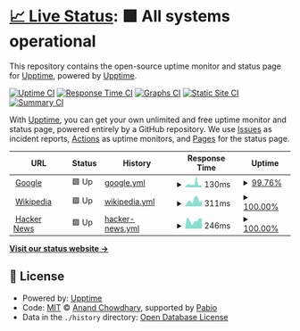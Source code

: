 # [📈 Live Status](https://demo.upptime.js.org): <!--live status--> **🟩 All systems operational**

This repository contains the open-source uptime monitor and status page for [Upptime](https://upptime.js.org), powered by [Upptime](https://github.com/upptime/upptime).

[![Uptime CI](https://github.com/kaido2ki/upptime/workflows/Uptime%20CI/badge.svg)](https://github.com/kaido2ki/upptime/actions?query=workflow%3A%22Uptime+CI%22)
[![Response Time CI](https://github.com/kaido2ki/upptime/workflows/Response%20Time%20CI/badge.svg)](https://github.com/kaido2ki/upptime/actions?query=workflow%3A%22Response+Time+CI%22)
[![Graphs CI](https://github.com/kaido2ki/upptime/workflows/Graphs%20CI/badge.svg)](https://github.com/kaido2ki/upptime/actions?query=workflow%3A%22Graphs+CI%22)
[![Static Site CI](https://github.com/kaido2ki/upptime/workflows/Static%20Site%20CI/badge.svg)](https://github.com/kaido2ki/upptime/actions?query=workflow%3A%22Static+Site+CI%22)
[![Summary CI](https://github.com/kaido2ki/upptime/workflows/Summary%20CI/badge.svg)](https://github.com/kaido2ki/upptime/actions?query=workflow%3A%22Summary+CI%22)

With [Upptime](https://upptime.js.org), you can get your own unlimited and free uptime monitor and status page, powered entirely by a GitHub repository. We use [Issues](https://github.com/upptime/upptime/issues) as incident reports, [Actions](https://github.com/kaido2ki/upptime/actions) as uptime monitors, and [Pages](https://demo.upptime.js.org) for the status page.

<!--start: status pages-->
<!-- This summary is generated by Upptime (https://github.com/upptime/upptime) -->
<!-- Do not edit this manually, your changes will be overwritten -->
<!-- prettier-ignore -->
| URL | Status | History | Response Time | Uptime |
| --- | ------ | ------- | ------------- | ------ |
| <img alt="" src="https://icons.duckduckgo.com/ip3/www.google.com.ico" height="13"> [Google](https://www.google.com) | 🟩 Up | [google.yml](https://github.com/kaido2ki/upptime/commits/HEAD/history/google.yml) | <details><summary><img alt="Response time graph" src="./graphs/google/response-time-week.png" height="20"> 130ms</summary><br><a href="https://kaido2ki.github.io/upptime/history/google"><img alt="Response time 115" src="https://img.shields.io/endpoint?url=https%3A%2F%2Fraw.githubusercontent.com%2Fkaido2ki%2Fupptime%2FHEAD%2Fapi%2Fgoogle%2Fresponse-time.json"></a><br><a href="https://kaido2ki.github.io/upptime/history/google"><img alt="24-hour response time 91" src="https://img.shields.io/endpoint?url=https%3A%2F%2Fraw.githubusercontent.com%2Fkaido2ki%2Fupptime%2FHEAD%2Fapi%2Fgoogle%2Fresponse-time-day.json"></a><br><a href="https://kaido2ki.github.io/upptime/history/google"><img alt="7-day response time 130" src="https://img.shields.io/endpoint?url=https%3A%2F%2Fraw.githubusercontent.com%2Fkaido2ki%2Fupptime%2FHEAD%2Fapi%2Fgoogle%2Fresponse-time-week.json"></a><br><a href="https://kaido2ki.github.io/upptime/history/google"><img alt="30-day response time 139" src="https://img.shields.io/endpoint?url=https%3A%2F%2Fraw.githubusercontent.com%2Fkaido2ki%2Fupptime%2FHEAD%2Fapi%2Fgoogle%2Fresponse-time-month.json"></a><br><a href="https://kaido2ki.github.io/upptime/history/google"><img alt="1-year response time 115" src="https://img.shields.io/endpoint?url=https%3A%2F%2Fraw.githubusercontent.com%2Fkaido2ki%2Fupptime%2FHEAD%2Fapi%2Fgoogle%2Fresponse-time-year.json"></a></details> | <details><summary><a href="https://kaido2ki.github.io/upptime/history/google">99.76%</a></summary><a href="https://kaido2ki.github.io/upptime/history/google"><img alt="All-time uptime 100.00%" src="https://img.shields.io/endpoint?url=https%3A%2F%2Fraw.githubusercontent.com%2Fkaido2ki%2Fupptime%2FHEAD%2Fapi%2Fgoogle%2Fuptime.json"></a><br><a href="https://kaido2ki.github.io/upptime/history/google"><img alt="24-hour uptime 100.00%" src="https://img.shields.io/endpoint?url=https%3A%2F%2Fraw.githubusercontent.com%2Fkaido2ki%2Fupptime%2FHEAD%2Fapi%2Fgoogle%2Fuptime-day.json"></a><br><a href="https://kaido2ki.github.io/upptime/history/google"><img alt="7-day uptime 99.76%" src="https://img.shields.io/endpoint?url=https%3A%2F%2Fraw.githubusercontent.com%2Fkaido2ki%2Fupptime%2FHEAD%2Fapi%2Fgoogle%2Fuptime-week.json"></a><br><a href="https://kaido2ki.github.io/upptime/history/google"><img alt="30-day uptime 99.94%" src="https://img.shields.io/endpoint?url=https%3A%2F%2Fraw.githubusercontent.com%2Fkaido2ki%2Fupptime%2FHEAD%2Fapi%2Fgoogle%2Fuptime-month.json"></a><br><a href="https://kaido2ki.github.io/upptime/history/google"><img alt="1-year uptime 99.98%" src="https://img.shields.io/endpoint?url=https%3A%2F%2Fraw.githubusercontent.com%2Fkaido2ki%2Fupptime%2FHEAD%2Fapi%2Fgoogle%2Fuptime-year.json"></a></details>
| <img alt="" src="https://icons.duckduckgo.com/ip3/en.wikipedia.org.ico" height="13"> [Wikipedia](https://en.wikipedia.org) | 🟩 Up | [wikipedia.yml](https://github.com/kaido2ki/upptime/commits/HEAD/history/wikipedia.yml) | <details><summary><img alt="Response time graph" src="./graphs/wikipedia/response-time-week.png" height="20"> 311ms</summary><br><a href="https://kaido2ki.github.io/upptime/history/wikipedia"><img alt="Response time 180" src="https://img.shields.io/endpoint?url=https%3A%2F%2Fraw.githubusercontent.com%2Fkaido2ki%2Fupptime%2FHEAD%2Fapi%2Fwikipedia%2Fresponse-time.json"></a><br><a href="https://kaido2ki.github.io/upptime/history/wikipedia"><img alt="24-hour response time 193" src="https://img.shields.io/endpoint?url=https%3A%2F%2Fraw.githubusercontent.com%2Fkaido2ki%2Fupptime%2FHEAD%2Fapi%2Fwikipedia%2Fresponse-time-day.json"></a><br><a href="https://kaido2ki.github.io/upptime/history/wikipedia"><img alt="7-day response time 311" src="https://img.shields.io/endpoint?url=https%3A%2F%2Fraw.githubusercontent.com%2Fkaido2ki%2Fupptime%2FHEAD%2Fapi%2Fwikipedia%2Fresponse-time-week.json"></a><br><a href="https://kaido2ki.github.io/upptime/history/wikipedia"><img alt="30-day response time 327" src="https://img.shields.io/endpoint?url=https%3A%2F%2Fraw.githubusercontent.com%2Fkaido2ki%2Fupptime%2FHEAD%2Fapi%2Fwikipedia%2Fresponse-time-month.json"></a><br><a href="https://kaido2ki.github.io/upptime/history/wikipedia"><img alt="1-year response time 180" src="https://img.shields.io/endpoint?url=https%3A%2F%2Fraw.githubusercontent.com%2Fkaido2ki%2Fupptime%2FHEAD%2Fapi%2Fwikipedia%2Fresponse-time-year.json"></a></details> | <details><summary><a href="https://kaido2ki.github.io/upptime/history/wikipedia">100.00%</a></summary><a href="https://kaido2ki.github.io/upptime/history/wikipedia"><img alt="All-time uptime 100.00%" src="https://img.shields.io/endpoint?url=https%3A%2F%2Fraw.githubusercontent.com%2Fkaido2ki%2Fupptime%2FHEAD%2Fapi%2Fwikipedia%2Fuptime.json"></a><br><a href="https://kaido2ki.github.io/upptime/history/wikipedia"><img alt="24-hour uptime 100.00%" src="https://img.shields.io/endpoint?url=https%3A%2F%2Fraw.githubusercontent.com%2Fkaido2ki%2Fupptime%2FHEAD%2Fapi%2Fwikipedia%2Fuptime-day.json"></a><br><a href="https://kaido2ki.github.io/upptime/history/wikipedia"><img alt="7-day uptime 100.00%" src="https://img.shields.io/endpoint?url=https%3A%2F%2Fraw.githubusercontent.com%2Fkaido2ki%2Fupptime%2FHEAD%2Fapi%2Fwikipedia%2Fuptime-week.json"></a><br><a href="https://kaido2ki.github.io/upptime/history/wikipedia"><img alt="30-day uptime 100.00%" src="https://img.shields.io/endpoint?url=https%3A%2F%2Fraw.githubusercontent.com%2Fkaido2ki%2Fupptime%2FHEAD%2Fapi%2Fwikipedia%2Fuptime-month.json"></a><br><a href="https://kaido2ki.github.io/upptime/history/wikipedia"><img alt="1-year uptime 100.00%" src="https://img.shields.io/endpoint?url=https%3A%2F%2Fraw.githubusercontent.com%2Fkaido2ki%2Fupptime%2FHEAD%2Fapi%2Fwikipedia%2Fuptime-year.json"></a></details>
| <img alt="" src="https://icons.duckduckgo.com/ip3/news.ycombinator.com.ico" height="13"> [Hacker News](https://news.ycombinator.com) | 🟩 Up | [hacker-news.yml](https://github.com/kaido2ki/upptime/commits/HEAD/history/hacker-news.yml) | <details><summary><img alt="Response time graph" src="./graphs/hacker-news/response-time-week.png" height="20"> 246ms</summary><br><a href="https://kaido2ki.github.io/upptime/history/hacker-news"><img alt="Response time 319" src="https://img.shields.io/endpoint?url=https%3A%2F%2Fraw.githubusercontent.com%2Fkaido2ki%2Fupptime%2FHEAD%2Fapi%2Fhacker-news%2Fresponse-time.json"></a><br><a href="https://kaido2ki.github.io/upptime/history/hacker-news"><img alt="24-hour response time 305" src="https://img.shields.io/endpoint?url=https%3A%2F%2Fraw.githubusercontent.com%2Fkaido2ki%2Fupptime%2FHEAD%2Fapi%2Fhacker-news%2Fresponse-time-day.json"></a><br><a href="https://kaido2ki.github.io/upptime/history/hacker-news"><img alt="7-day response time 246" src="https://img.shields.io/endpoint?url=https%3A%2F%2Fraw.githubusercontent.com%2Fkaido2ki%2Fupptime%2FHEAD%2Fapi%2Fhacker-news%2Fresponse-time-week.json"></a><br><a href="https://kaido2ki.github.io/upptime/history/hacker-news"><img alt="30-day response time 286" src="https://img.shields.io/endpoint?url=https%3A%2F%2Fraw.githubusercontent.com%2Fkaido2ki%2Fupptime%2FHEAD%2Fapi%2Fhacker-news%2Fresponse-time-month.json"></a><br><a href="https://kaido2ki.github.io/upptime/history/hacker-news"><img alt="1-year response time 319" src="https://img.shields.io/endpoint?url=https%3A%2F%2Fraw.githubusercontent.com%2Fkaido2ki%2Fupptime%2FHEAD%2Fapi%2Fhacker-news%2Fresponse-time-year.json"></a></details> | <details><summary><a href="https://kaido2ki.github.io/upptime/history/hacker-news">100.00%</a></summary><a href="https://kaido2ki.github.io/upptime/history/hacker-news"><img alt="All-time uptime 100.00%" src="https://img.shields.io/endpoint?url=https%3A%2F%2Fraw.githubusercontent.com%2Fkaido2ki%2Fupptime%2FHEAD%2Fapi%2Fhacker-news%2Fuptime.json"></a><br><a href="https://kaido2ki.github.io/upptime/history/hacker-news"><img alt="24-hour uptime 100.00%" src="https://img.shields.io/endpoint?url=https%3A%2F%2Fraw.githubusercontent.com%2Fkaido2ki%2Fupptime%2FHEAD%2Fapi%2Fhacker-news%2Fuptime-day.json"></a><br><a href="https://kaido2ki.github.io/upptime/history/hacker-news"><img alt="7-day uptime 100.00%" src="https://img.shields.io/endpoint?url=https%3A%2F%2Fraw.githubusercontent.com%2Fkaido2ki%2Fupptime%2FHEAD%2Fapi%2Fhacker-news%2Fuptime-week.json"></a><br><a href="https://kaido2ki.github.io/upptime/history/hacker-news"><img alt="30-day uptime 100.00%" src="https://img.shields.io/endpoint?url=https%3A%2F%2Fraw.githubusercontent.com%2Fkaido2ki%2Fupptime%2FHEAD%2Fapi%2Fhacker-news%2Fuptime-month.json"></a><br><a href="https://kaido2ki.github.io/upptime/history/hacker-news"><img alt="1-year uptime 100.00%" src="https://img.shields.io/endpoint?url=https%3A%2F%2Fraw.githubusercontent.com%2Fkaido2ki%2Fupptime%2FHEAD%2Fapi%2Fhacker-news%2Fuptime-year.json"></a></details>

<!--end: status pages-->

[**Visit our status website →**](https://demo.upptime.js.org)

## 📄 License

- Powered by: [Upptime](https://github.com/upptime/upptime)
- Code: [MIT](./LICENSE) © [Anand Chowdhary](https://anandchowdhary.com), supported by [Pabio](https://pabio.com)
- Data in the `./history` directory: [Open Database License](https://opendatacommons.org/licenses/odbl/1-0/)
